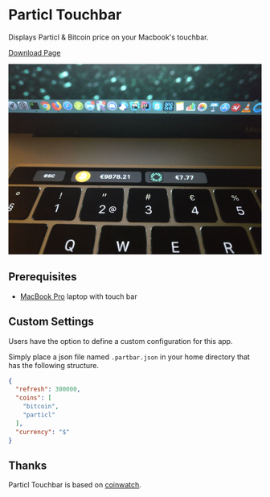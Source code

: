 # Particl Touchbar

Displays Particl & Bitcoin price on your Macbook's touchbar.

[Download Page](https://github.com/xludx/partbar/releases)


![alt text](https://raw.githubusercontent.com/xludx/partbar/master/doc/partbar.png)


## Prerequisites

* [MacBook Pro](http://www.apple.com/macbook-pro/) laptop with touch bar

## Custom Settings

Users have the option to define a custom configuration for this app.

Simply place a json file named `.partbar.json` in your home directory that has
the following structure.

```json
{
  "refresh": 300000,
  "coins": [
    "bitcoin",
    "particl"
  ],
  "currency": "$"
}
```

## Thanks

Particl Touchbar is based on [coinwatch](https://github.com/andrewrd/coinwatch/).
